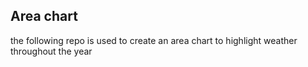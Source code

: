 ## Area chart

the following repo is used to create an area chart to highlight weather throughout the year
